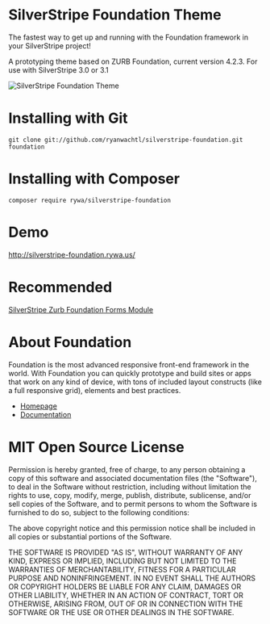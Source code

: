 SilverStripe Foundation Theme
=================================

The fastest way to get up and running with the Foundation framework in your SilverStripe project!

A prototyping theme based on ZURB Foundation, current version 4.2.3. For use with SilverStripe 3.0 or 3.1

![SilverStripe Foundation Theme](https://raw.github.com/ryanwachtl/silverstripe-foundation/master/images/demos/screenshot.png)

Installing with Git
=================================

`git clone git://github.com/ryanwachtl/silverstripe-foundation.git foundation`

Installing with Composer
=================================

`composer require rywa/silverstripe-foundation`

Demo
=================================
http://silverstripe-foundation.rywa.us/

Recommended
=================================

[SilverStripe Zurb Foundation Forms Module](https://github.com/ryanwachtl/silverstripe-foundation-forms)

About Foundation
=================================

Foundation is the most advanced responsive front-end framework in the world. With Foundation you can quickly prototype and build sites or apps that work on any kind of device, with tons of included layout constructs (like a full responsive grid), elements and best practices.

- [Homepage](http://foundation.zurb.com)
- [Documentation](http://foundation.zurb.com/docs)

MIT Open Source License
=======================

Permission is hereby granted, free of charge, to any person obtaining a copy of this software and associated documentation files (the "Software"), to deal in the Software without restriction, including without limitation the rights to use, copy, modify, merge, publish, distribute, sublicense, and/or sell copies of the Software, and to permit persons to whom the Software is furnished to do so, subject to the following conditions:

The above copyright notice and this permission notice shall be included in all copies or substantial portions of the Software.

THE SOFTWARE IS PROVIDED "AS IS", WITHOUT WARRANTY OF ANY KIND, EXPRESS OR IMPLIED, INCLUDING BUT NOT LIMITED TO THE WARRANTIES OF MERCHANTABILITY, FITNESS FOR A PARTICULAR PURPOSE AND NONINFRINGEMENT. IN NO EVENT SHALL THE AUTHORS OR COPYRIGHT HOLDERS BE LIABLE FOR ANY CLAIM, DAMAGES OR OTHER LIABILITY, WHETHER IN AN ACTION OF CONTRACT, TORT OR OTHERWISE, ARISING FROM, OUT OF OR IN CONNECTION WITH THE SOFTWARE OR THE USE OR OTHER DEALINGS IN THE SOFTWARE.
